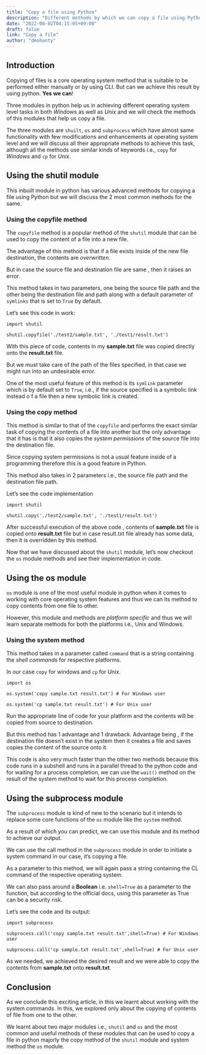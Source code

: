 ```yaml
---
title: "Copy a file using Python"
description: "Different methods by which we can copy a file using Python"
date: "2022-08-02T04:15:05+09:00"
draft: false
link: "Copy a file"
author: "dmohanty"
---
```


## Introduction

Copying of files is a core operating system method that is suitable to be performed either manually or by using CLI.
But can we achieve this result by using python. **Yes we can**!

Three modules in python help us in achieving different operating system level tasks in both _Windows_ as well as _Unix_ and we will check the methods of this modules that help us copy a file.

The three modules are `shuilt`, `os` and `subprocess` which have almost same functionality with few modifications and enhancements at operating system level and we will discuss all their appropriate methods to achieve this task, although all the methods use similar kinds of keywords i.e., `copy` for _Windows_ and `cp` for _Unix_.

## Using the shutil module

This inbuilt module in python has various advanced methods for copying a file using Python but we will discuss the 2 most common methods for the same.

### Using the copyfile method

The `copyfile` method is a popular method of the `shutil` module that can be used to copy the content of a file into a new file.

The advantage of this method is that if a file exists inside of the new file destination, the contents are _overwritten_.

But in case the source file and destination file are same , then it raises an error.

This method takes in two parameters, one being the source file path and the other being the destination file and path along with a default parameter of `symlinks` that is set to `True` by default.

Let’s see this code in work:

```
import shutil

shutil.copyfile('./test2/sample.txt', './test1/result.txt')

```

With this piece of code, contents in my **sample.txt** file was copied directly onto the **result.txt** file.

But we must take care of the path of the files specified, in that case we might run into an undesirable error.

One of the most useful feature of this method is its `symlink` parameter which is by default set to `True`, i.e., if the source specified is a symbolic link instead o f a file then a new symbolic link is created.

### Using the copy method

This method is similar to that of the `copyfile` and performs the exact similar task of copying the contents of a file into another but the only advantage that it has is that it also copies the _system permissions_ of the source file into the destination file.

Since copying system permissions is not a usual feature inside of a programming therefore this is a good feature in Python.

This method also takes in 2 parameters i.e., the source file path and the destination file path.

Let’s see the code implementation

```
import shutil

shutil.copy('./test2/sample.txt', './test1/result.txt')

```

After successful execution of the above code , contents of **sample.txt** file is copied onto **result.txt** file but in case result.txt file already has some data, then it is overridden by this method.

Now that we have discussed about the `shutil` module, let’s now checkout the `os` module methods and see their implementation in code.

## Using the os module

`os` module is one of the most useful module in python when it comes to working with core operating system features and thus we can its method to copy contents from one file to other.

However, this module and methods are _platform specific_ and thus we will learn separate methods for both the platforms i.e., Unix and Windows.

### Using the system method

This method takes in a parameter called `command` that is a string containing the *shell command*s for respective platforms.

In our case `copy` for windows and `cp` for Unix.

```
import os

os.system('copy sample.txt result.txt') # For Windows user

os.system('cp sample.txt result.txt') # For Unix user

```

Run the appropriate line of code for your platform and the contents will be copied from source to destination.

But this method has 1 advantage and 1 drawback. Advantage being , if the destination file doesn’t exist in the system then it creates a file and saves copies the content of the source onto it.

This code is also very much faster than the other two methods because this code runs in a subshell and runs in a parallel thread to the python code and for waiting for a process completion, we can use the `wait()` method on the result of the system method to wait for this process completion.

## Using the subprocess module

The `subprocess` module is kind of new to the scenario but it intends to replace some core functions of the `os` module like the `system` method.

As a result of which you can predict, we can use this module and its method to achieve our output.

We can use the call method in the `subprocess` module in order to initiate a system command in our case, it’s copying a file.

As a parameter to this method, we will again pass a string containing the CL command of the respective operating system.

We can also pass around a **Boolean** i.e. `shell=True` as a parameter to the function, but according to the official docs, using this parameter as True can be a security risk.

Let’s see the code and its output:

```
import subprocess

subprocess.call('copy sample.txt result.txt',shell=True) # For Windows user

subprocess.call('cp sample.txt result.txt',shell=True) # For Unix user

```

As we needed, we achieved the desired result and we were able to copy the contents from **sample.txt** onto **result.txt**.

## Conclusion

As we conclude this exciting article, in this we learnt about working with the system commands. In this, we explored only about the copying of contents of file from one to the other.

We learnt about two major modules i.e., `shutil` and `os` and the most common and useful methods of these modules that can be used to copy a file in python majorly the copy method of the `shutil` module and system method the `os` module.
